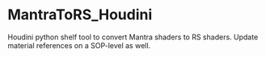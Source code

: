 # MantraToRS_Houdini
Houdini python shelf tool to convert Mantra shaders to RS shaders. Update material references on a SOP-level as well.
